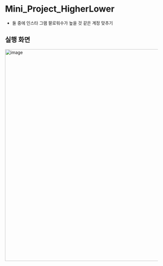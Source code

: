 # Mini_Project_HigherLower
- 둘 중에 인스타 그램 팔로워수가 높을 것 같은 계정 맞추기

## 실행 화면
<img width="698" alt="image" src="https://github.com/user-attachments/assets/5960edc0-298a-4939-a60c-2863c60c748e">

